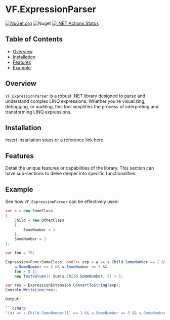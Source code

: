 # VF.ExpressionParser

[![NuGet.org](https://img.shields.io/nuget/v/VF.ExpressionParser.svg?style=flat-square&label=NuGet.org)](https://www.nuget.org/packages/VF.ExpressionParser/)
![Nuget](https://img.shields.io/nuget/dt/VF.ExpressionParser)
[![.NET Actions Status](https://github.com/valeraf23/VF.ExpressionParser/workflows/.NET/badge.svg)](https://github.com/valeraf23/VF.ExpressionParser)

## Table of Contents
- [Overview](#overview)
- [Installation](#installation)
- [Features](#features)
- [Example](#example)

## Overview

`VF.ExpressionParser` is a robust .NET library designed to parse and understand complex LINQ expressions. Whether you're visualizing, debugging, or auditing, this tool simplifies the process of interpreting and transforming LINQ expressions.

## Installation
Insert installation steps or a reference link here.

## Features
Detail the unique features or capabilities of the library. This section can have sub-sections to delve deeper into specific functionalities.

## Example
See how `VF.ExpressionParser` can be effectively used:

```csharp
var s = new SomeClass
{
    Child = new OtherClass
    {
        SomeNumber = 1
    },
    SomeNumber = 2
};

var foo = 78;

Expression<Func<SomeClass, bool>> exp = a => s.Child.SomeNumber == 1 &&
    a.SomeNumber == 3 && s.SomeNumber == 3 &&
    foo > 0 ||
    new TestValues().Sum(s.Child.SomeNumber, 5) > 5;

var res = ExpressionExtension.ConvertToString(exp);
Console.WriteLine(res);

Output:

```csharp
"(a) => s.Child.SomeNumber(1) == 1 && a.SomeNumber == 3 && s.SomeNumber(2) == 3 && foo(78) > 0 || TestValues.Sum(s.Child.SomeNumber(1), 5) > 5"
```
